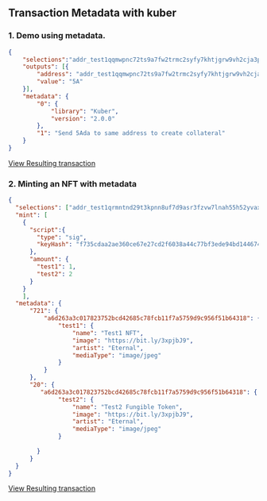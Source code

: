 ## Transaction Metadata with kuber

### 1. Demo using metadata.
```json
{
    "selections":"addr_test1qqmwpnc72ts9a7fw2trmc2syfy7khtjgrw9vh2cja3psp4lee858y3kj7qmn3pvfdtfgqjmj99nnypx2eysgx3wpafds78dunz",
    "outputs": [{
        "address": "addr_test1qqmwpnc72ts9a7fw2trmc2syfy7khtjgrw9vh2cja3psp4lee858y3kj7qmn3pvfdtfgqjmj99nnypx2eysgx3wpafds78dunz",
        "value": "5A"
    }],
    "metadata": {
        "0": {
            "library": "Kuber",
            "version": "2.0.0"
        },
        "1": "Send 5Ada to same address to create collateral"
    }
}
```
[View Resulting transaction](https://testnet.cardanoscan.io/transaction/4e2930a0433e3aeed51a21525f0f389620b51f71c1d3fdaa610ba8da083b6ea1)


### 2. Minting an NFT with metadata

```json
{
  "selections": ["addr_test1qrmntnd29t3kpnn8uf7d9asr3fzvw7lnah55h52yvaxnfe4g2v2ge520usmkn0zcl46gy38877hej5cnqe6s602xpkyqtpcsrj"],
  "mint": [
    {
      "script":{
        "type": "sig",
        "keyHash": "f735cdaa2ae360ce67e27cd2f6038a44c77bf3ede94bd144674d34e6"
      },
      "amount": {
        "test1": 1,
        "test2": 2
      }
    }
    ],
  "metadata": {
      "721": {
          "a6d263a3c017823752bcd42685c78fcb11f7a5759d9c956f51b64318": {
              "test1": {
                  "name": "Test1 NFT",
                  "image": "https://bit.ly/3xpjbJ9",
                  "artist": "Eternal",
                  "mediaType": "image/jpeg"
              }
          }
      },
      "20": {
         "a6d263a3c017823752bcd42685c78fcb11f7a5759d9c956f51b64318": {
              "test2": {
                  "name": "Test2 Fungible Token",
                  "image": "https://bit.ly/3xpjbJ9",
                  "artist": "Eternal",
                  "mediaType": "image/jpeg"
              }
              
        }
      }
  }
}
```

[View Resulting transaction](https://testnet.cardanoscan.io/transaction/5dff57ac386fcb45e5f3b884164b80d85ce196174755978a072a1966225d8b02)